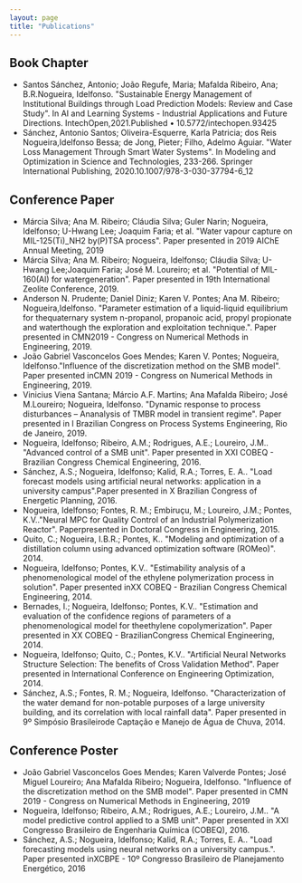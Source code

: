 ```yaml
---
layout: page
title: "Publications"
---
```


## Book Chapter
  - Santos Sánchez, Antonio; João Regufe, Maria; Mafalda Ribeiro, Ana; B.R.Nogueira, Idelfonso. "Sustainable Energy Management of Institutional Buildings through Load Prediction Models: Review and Case Study". In AI and Learning Systems - Industrial Applications and Future Directions. IntechOpen,2021.Published • 10.5772/intechopen.93425
  - Sánchez, Antonio Santos; Oliveira-Esquerre, Karla Patricia; dos Reis Nogueira,Idelfonso Bessa; de Jong, Pieter; Filho, Adelmo Aguiar. "Water Loss Management Through Smart Water Systems". In Modeling and Optimization in Science and Technologies, 233-266. Springer International Publishing, 2020.10.1007/978-3-030-37794-6_12
 
## Conference Paper
  - Márcia Silva; Ana M. Ribeiro; Cláudia Silva; Guler Narin; Nogueira, Idelfonso; U-Hwang Lee; Joaquim Faria; et al. "Water vapour capture on MIL-125(Ti)_NH2 by(P)TSA process". Paper presented in 2019 AIChE Annual Meeting, 2019
  - Márcia Silva; Ana M. Ribeiro; Nogueira, Idelfonso; Cláudia Silva; U-Hwang Lee;Joaquim Faria; José M. Loureiro; et al. "Potential of MIL-160(Al) for watergeneration". Paper presented in 19th International Zeolite Conference, 2019.
  - Anderson N. Prudente; Daniel Diniz; Karen V. Pontes; Ana M. Ribeiro; Nogueira,Idelfonso. "Parameter estimation of a liquid-liquid equilibrium for thequaternary system n-propanol, propanoic acid, propyl propionate and waterthough the exploration and exploitation technique.". Paper presented in CMN2019 - Congress on Numerical Methods in Engineering, 2019.
  - João Gabriel Vasconcelos Goes Mendes; Karen V. Pontes; Nogueira, Idelfonso."Influence of the discretization method on the SMB model". Paper presented inCMN 2019 - Congress on Numerical Methods in Engineering, 2019.
  - Vinicius Viena Santana; Márcio A.F. Martins; Ana Mafalda Ribeiro; José M.Loureiro; Nogueira, Idelfonso. "Dynamic response to process disturbances – Ananalysis of TMBR model in transient regime". Paper presented in I Brazilian Congress on Process Systems Engineering, Rio de Janeiro, 2019.
  - Nogueira, Idelfonso; Ribeiro, A.M.; Rodrigues, A.E.; Loureiro, J.M.. "Advanced control of a SMB unit". Paper presented in XXI COBEQ - Brazilian Congress Chemical Engineering, 2016.
  - Sánchez, A.S.; Nogueira, Idelfonso; Kalid, R.A.; Torres, E. A.. "Load forecast models using artificial neural networks: application in a university campus".Paper presented in X Brazilian Congress of Energetic Planning, 2016.
  - Nogueira, Idelfonso; Fontes, R. M.; Embiruçu, M.; Loureiro, J.M.; Pontes, K.V.."Neural MPC for Quality Control of an Industrial Polymerization Reactor". Paperpresented in Doctoral Congress in Engineering, 2015.
  - Quito, C.; Nogueira, I.B.R.; Pontes, K.. "Modeling and optimization of a distillation column using advanced optimization software (ROMeo)". 2014.
  - Nogueira, Idelfonso; Pontes, K.V.. "Estimability analysis of a phenomenological model of the ethylene polymerization process in solution". Paper presented inXX COBEQ - Brazilian Congress Chemical Engineering, 2014.
  - Bernades, I.; Nogueira, Idelfonso; Pontes, K.V.. "Estimation and evaluation of the confidence regions of parameters of a phenomenological model for theethylene copolymerization". Paper presented in XX COBEQ - BrazilianCongress Chemical Engineering, 2014.
  - Nogueira, Idelfonso; Quito, C.; Pontes, K.V.. "Artificial Neural Networks Structure Selection: The benefits of Cross Validation Method". Paper presented in International Conference on Engineering Optimization, 2014.
  - Sánchez, A.S.; Fontes, R. M.; Nogueira, Idelfonso. "Characterization of the water demand for non-potable purposes of a large university building, and its correlation with local rainfall data". Paper presented in 9º Simpósio Brasileirode Captação e Manejo de Água de Chuva, 2014.
 
## Conference Poster
  - João Gabriel Vasconcelos Goes Mendes; Karen Valverde Pontes; José Miguel Loureiro; Ana Mafalda Ribeiro; Nogueira, Idelfonso. "Influence of the discretization method on the SMB model". Paper presented in CMN 2019 - Congress on Numerical Methods in Engineering, 2019
  - Nogueira, Idelfonso; Ribeiro, A.M.; Rodrigues, A.E.; Loureiro, J.M.. "A model predictive control applied to a SMB unit". Paper presented in XXI Congresso Brasileiro de Engenharia Química (COBEQ), 2016.
  - Sánchez, A.S.; Nogueira, Idelfonso; Kalid, R.A.; Torres, E. A.. "Load forecasting models using neural networks on a university campus.". Paper presented inXCBPE - 10º Congresso Brasileiro de Planejamento Energético, 2016
